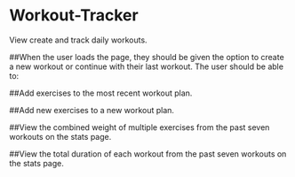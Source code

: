 # Workout-Tracker
View create and track daily workouts.  

##When the user loads the page, they should be given the option to create a new workout or continue with their last workout.
The user should be able to:  

##Add exercises to the most recent workout plan.  

##Add new exercises to a new workout plan.  

##View the combined weight of multiple exercises from the past seven workouts on the stats page.  

##View the total duration of each workout from the past seven workouts on the stats page.  
